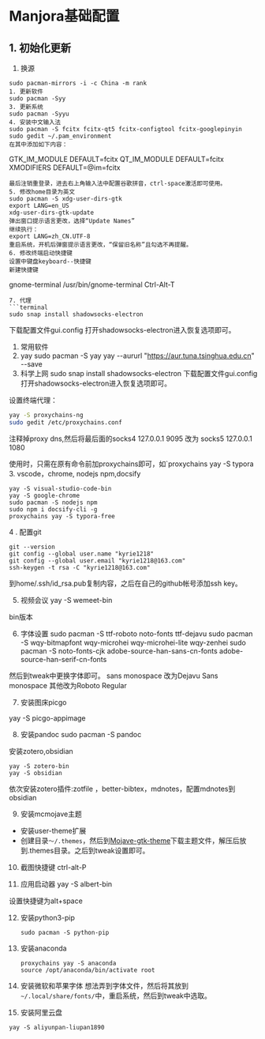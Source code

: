 # Manjora基础配置
## 1. 初始化更新
1. 换源
```
sudo pacman-mirrors -i -c China -m rank
1. 更新软件
sudo pacman -Syy
3. 更新系统
sudo pacman -Syyu
4. 安装中文输入法
sudo pacman -S fcitx fcitx-qt5 fcitx-configtool fcitx-googlepinyin
sudo gedit ~/.pam_environment
在其中添加如下内容：
```
GTK_IM_MODULE DEFAULT=fcitx
QT_IM_MODULE  DEFAULT=fcitx
XMODIFIERS    DEFAULT=\@im=fcitx
```
最后注销重登录，进去右上角输入法中配置谷歌拼音，ctrl-space激活即可使用。
5. 修改home目录为英文
sudo pacman -S xdg-user-dirs-gtk
export LANG=en_US
xdg-user-dirs-gtk-update
弹出窗口提示语言更改，选择“Update Names”
继续执行：
export LANG=zh_CN.UTF-8
重启系统，开机后弹窗提示语言更改，“保留旧名称”且勾选不再提醒。
6. 修改终端启动快捷键
设置中键盘keyboard--快捷键
新建快捷键
```
gnome-terminal
/usr/bin/gnome-terminal
Ctrl-Alt-T
```
7. 代理
```terminal
sudo snap install shadowsocks-electron
```
下载配置文件gui.config
打开shadowsocks-electron进入恢复选项即可。


1. 常用软件
2.  yay
sudo pacman -S yay
yay --aururl "https://aur.tuna.tsinghua.edu.cn" --save
2.  科学上网
sudo snap install shadowsocks-electron
下载配置文件gui.config
打开shadowsocks-electron进入恢复选项即可。

设置终端代理：
```zsh
yay -S proxychains-ng
sudo gedit /etc/proxychains.conf
```
注释掉proxy dns,然后将最后面的socks4 127.0.0.1 9095 改为 socks5 127.0.0.1 1080

使用时，只需在原有命令前加proxychains即可，如`proxychains yay -S typora
3. vscode，chrome, nodejs npm,docsify
```
yay -S visual-studio-code-bin 
yay -S google-chrome
sudo pacman -S nodejs npm
sudo npm i docsify-cli -g
proxychains yay -S typora-free
```
4 . 配置git
```
git --version
git config --global user.name "kyrie1218"
git config --global user.email "kyrie1218@163.com" 
ssh-keygen -t rsa -C "kyrie1218@163.com"
```
到home/.ssh/id_rsa.pub复制内容，之后在自己的github帐号添加ssh key。

5. 视频会议
yay -S wemeet-bin

bin版本

6. 字体设置
sudo pacman -S ttf-roboto noto-fonts ttf-dejavu 
sudo pacman -S wqy-bitmapfont wqy-microhei wqy-microhei-lite wqy-zenhei
sudo pacman -S noto-fonts-cjk adobe-source-han-sans-cn-fonts adobe-source-han-serif-cn-fonts

然后到tweak中更换字体即可。
sans monospace 改为Dejavu Sans monospace
其他改为Roboto Regular

7. 安装图床picgo

yay -S picgo-appimage

8. 安装pandoc
sudo pacman -S pandoc

安装zotero,obsidian
```
yay -S zotero-bin
yay -S obsidian
```
依次安装zotero插件:zotfile ，better-bibtex，mdnotes，配置mdnotes到obsidian


9. 安装mcmojave主题
- 安装user-theme扩展
- 创建目录`～/.themes`，然后到[Mojave-gtk-theme](https://github.com/vinceliuice/Mojave-gtk-theme)下载主题文件，解压后放到.themes目录。之后到tweak设置即可。

10. 截图快捷键
ctrl-alt-P

11. 应用启动器
yay -S albert-bin

设置快捷键为alt+space

12. 安装python3-pip

    ```
    sudo pacman -S python-pip
    ```

13. 安装anaconda

    ```
    proxychains yay -S anaconda
    source /opt/anaconda/bin/activate root
    ```

14. 安装微软和苹果字体
想法弄到字体文件，然后将其放到`~/.local/share/fonts/`中，重启系统，然后到tweak中选取。  

15. 安装阿里云盘
```
yay -S aliyunpan-liupan1890
```